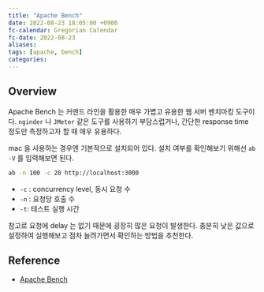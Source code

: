```yaml
---
title: "Apache Bench"
date: 2022-08-23 18:05:00 +0900
fc-calendar: Gregorian Calendar
fc-date: 2022-08-23
aliases: 
tags: [apache, bench]
categories: 
---
```


## Overview

Apache Bench 는 커맨드 라인을 활용한 매우 가볍고 유용한 웹 서버 벤치마킹 도구이다. `nginder` 나 `JMeter` 같은 도구를 사용하기 부담스럽거나, 간단한 response time 정도만 측정하고자 할 때 매우 유용하다.

mac 을 사용하는 경우엔 기본적으로 설치되어 있다.  설치 여부를 확인해보기 위해선 `ab -V` 를 입력해보면 된다.

```bash
ab -n 100 -c 20 http://localhost:3000
```

- `-c` : concurrency level, 동시 요청 수
- `-n` : 요청당 호출 수
- `-t`: 테스트 실행 시간

참고로 요청에 delay 는 없기 때문에 굉장히 많은 요청이 발생한다. 충분히 낮은 값으로 설정하여 실행해보고 점차 늘려가면서 확인하는 방법을 추천한다.

## Reference

- [Apache Bench](https://httpd.apache.org/docs/2.4/ko/programs/ab.html)

